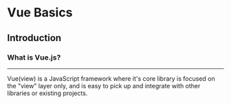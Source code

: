 <h1>Vue Basics</h1>

<h2>Introduction</h2>

<h3>What is Vue.js?</h3>
<hr>
<p>Vue(view) is a JavaScript framework where it's core library is focused on the "view" layer only, 
and is easy to pick up and integrate with other libraries or existing projects.</p>